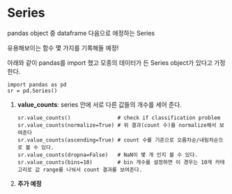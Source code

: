 # Series

pandas object 중 dataframe 다음으로 애정하는 Series


유용해보이는 함수 몇 가지를 기록해둘 예정!

아래와 같이 pandas를 import 했고 모종의 데이터가 든 Series object가 있다고 가정한다.
```python3
import pandas as pd
sr = pd.Series()
```

1. **value_counts**: series 안에 서로 다른 값들의 개수를 세어 준다.
   ```python3
   sr.value_counts()               # check if classification problem
   sr.value_counts(normalize=True) # 위 결과(count 수)를 normalize해서 보여준다
   sr.value_counts(ascending=True) # count 수를 기준으로 오름차순/내림차순으로 볼 수 있다. 
   sr.value_counts(dropna=False)   # NaN이 몇 개 인지 볼 수 있다.
   sr.value_counts(bins=10)        # bin 개수를 설정하면 이 경우는 10개 카테고리로 값 range를 나눠서 count 결과를 보여준다.
   ```
   
   
1. **추가 예정**
   ```python3
   ```
